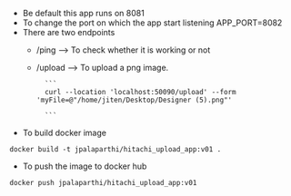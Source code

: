 - Be default this app runs on 8081
- To change the port on which the app start listening APP_PORT=8082
- There are two endpoints
    - /ping --> To check whether it is working or not
    - /upload --> To upload a png image.

            ```
            curl --location 'localhost:50090/upload' --form 'myFile=@"/home/jiten/Desktop/Designer (5).png"'
            
            ```
- To build docker image

```
docker build -t jpalaparthi/hitachi_upload_app:v01 .
```

- To push the image to docker hub

```
docker push jpalaparthi/hitachi_upload_app:v01
```